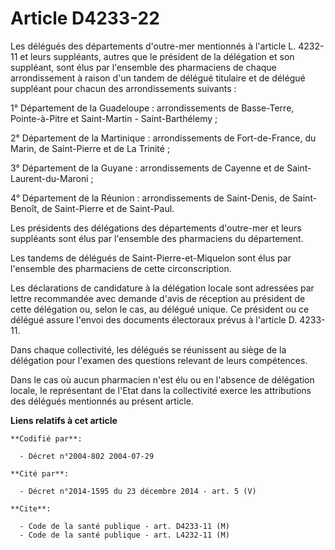 # Article D4233-22

Les délégués des départements d'outre-mer mentionnés à l'article L. 4232-11 et leurs suppléants, autres que le président de
la délégation et son suppléant, sont élus par l'ensemble des pharmaciens de chaque arrondissement à raison d'un tandem de
délégué titulaire et de délégué suppléant pour chacun des arrondissements suivants :

1° Département de la Guadeloupe : arrondissements de Basse-Terre, Pointe-à-Pitre et Saint-Martin - Saint-Barthélemy ;

2° Département de la Martinique : arrondissements de Fort-de-France, du Marin, de Saint-Pierre et de La Trinité ;

3° Département de la Guyane : arrondissements de Cayenne et de Saint-Laurent-du-Maroni ;

4° Département de la Réunion : arrondissements de Saint-Denis, de Saint-Benoît, de Saint-Pierre et de Saint-Paul.

Les présidents des délégations des départements d'outre-mer et leurs suppléants sont élus par l'ensemble des pharmaciens du
département.

Les tandems de délégués de Saint-Pierre-et-Miquelon sont élus par l'ensemble des pharmaciens de cette circonscription.

Les déclarations de candidature à la délégation locale sont adressées par lettre recommandée avec demande d'avis de réception
au président de cette délégation ou, selon le cas, au délégué unique. Ce président ou ce délégué assure l'envoi des documents
électoraux prévus à l'article D. 4233-11.

Dans chaque collectivité, les délégués se réunissent au siège de la délégation pour l'examen des questions relevant de leurs
compétences.

Dans le cas où aucun pharmacien n'est élu ou en l'absence de délégation locale, le représentant de l'Etat dans la
collectivité exerce les attributions des délégués mentionnés au présent article.

**Liens relatifs à cet article**

	**Codifié par**:

	  - Décret n°2004-802 2004-07-29

	**Cité par**:

	  - Décret n°2014-1595 du 23 décembre 2014 - art. 5 (V)

	**Cite**:

	  - Code de la santé publique - art. D4233-11 (M)
	  - Code de la santé publique - art. L4232-11 (M)
